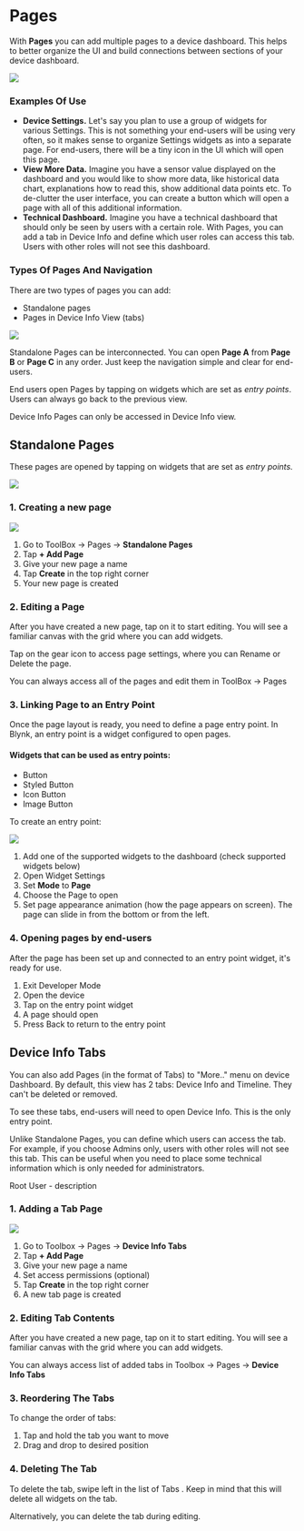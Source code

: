 # Pages

With **Pages** you can add multiple pages to a device dashboard. This helps to better organize the UI and build connections between sections of your device dashboard.

![](../.gitbook/assets/image%20%2823%29.png)

#### 

### Examples Of Use 

* **Device Settings.** Let's say you plan to use a group of widgets for various Settings. This is not something your end-users will be using very often, so it makes sense to organize Settings widgets as into a separate page. For end-users, there will be a tiny icon in the UI which will open this page. 
* **View More Data.** Imagine you have a sensor value displayed on the dashboard and you would like to show more data, like historical data chart, explanations how to read this, show additional data points  etc. To de-clutter the user interface, you can create a button which will open a page with all of this additional information. 
* **Technical Dashboard.** Imagine you have a technical dashboard that should only be seen by users with a certain role. With Pages, you can add a tab in Device Info and define which user roles can access this tab. Users with other roles will not see this dashboard. 



### Types Of Pages And Navigation

There are two types of pages you can add:

* Standalone pages
* Pages in Device Info View \(tabs\)

![](../.gitbook/assets/image%20%2831%29.png)

Standalone Pages can be interconnected. You can open **Page A** from **Page B** or **Page C** in any order. Just keep the navigation simple and clear for end-users.

End users open Pages by tapping on widgets which are set as _entry points_. Users can always go back to the previous view. 

Device Info Pages can only be accessed in Device Info view. 



## Standalone Pages

These pages are opened by tapping on widgets that are set as _entry points._ 

![](../.gitbook/assets/image%20%2830%29.png)

### 1. Creating a new page

![](../.gitbook/assets/image%20%2832%29.png)

1. Go to ToolBox → Pages → **Standalone Pages**
2. Tap **+ Add Page**
3. Give your new page a name
4. Tap **Create** in the top right corner
5. Your new page is created



### 2. Editing a Page

After you have created a new page, tap on it to start editing. You will see a familiar canvas with the grid where you can add widgets.

Tap on the gear icon to  access page settings, where you can Rename or Delete the page.

You can always access all of the pages and edit them in ToolBox → Pages

#### 

### 3. Linking Page to an Entry Point 

Once the page layout is ready, you need to define a page entry point. In Blynk, an entry point is a widget configured to open pages. 

#### Widgets that can be used as entry points:

* Button
* Styled Button
* Icon Button
* Image Button



To create an entry point:

![](../.gitbook/assets/image%20%2827%29.png)

1. Add one of the supported widgets to the dashboard \(check supported widgets below\)
2. Open Widget Settings
3. Set **Mode** to **Page**
4. Choose the Page to open
5. Set page appearance animation \(how the page appears on screen\). The page can slide in from the bottom or from the left. 



### 4. Opening pages by end-users

After the page has been set up and connected to an entry point widget, it's ready for use.

1. Exit Developer Mode
2. Open the device
3. Tap on the entry point widget
4. A page should open
5. Press Back to return to the entry point



## Device Info Tabs

You can also add Pages \(in the format of Tabs\) to "More.." menu on device Dashboard. By default, this view has 2 tabs: Device Info and Timeline. They can't be deleted or removed. 

To see these tabs, end-users will need to open Device Info. This is the only entry point.

Unlike Standalone Pages, you can define which users can access the tab. For example, if you choose Admins only, users with other roles will not see this tab. This can be useful when you need to place some technical information which is only needed for administrators. 



Root User - description

### 

### 1. Adding a Tab Page

![](../.gitbook/assets/image%20%2832%29.png)

1. Go to Toolbox → Pages → **Device Info Tabs**
2. Tap **+ Add Page**
3. Give your new page a name
4. Set access permissions \(optional\)
5. Tap **Create** in the top right corner
6. A new tab page is created



### 2. Editing Tab Contents

After you have created a new page, tap on it to start editing. You will see a familiar canvas with the grid where you can add widgets.

You can always access list of added tabs in Toolbox → Pages → **Device Info Tabs**



### 3. Reordering The Tabs

To change the order of tabs: 

1. Tap and hold the tab you want to move
2. Drag and drop to desired position



### 4. Deleting The Tab

To delete the tab, swipe left in the list of Tabs . Keep in mind that this will delete all widgets on the tab.

Alternatively, you can delete the tab during editing.







